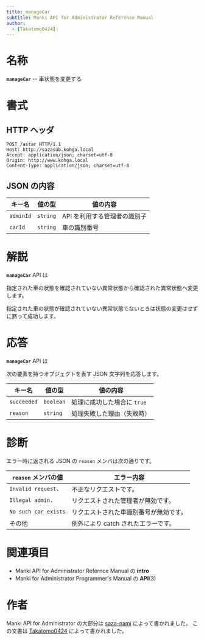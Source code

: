 ```yaml
---
title: manageCar
subtitle: Manki API for Administrator Reference Manual
author:
  - [Takatomo0424]
---
```


# 名称

**`manageCar`** -- 車状態を変更する

# 書式

## HTTP ヘッダ

```http
POST /astar HTTP/1.1
Host: http://sazasub.kohga.local
Accept: application/json; charset=utf-8
Origin: http://www.kohga.local
Content-Type: application/json; charset=utf-8
```

## JSON の内容

| キー名    | 値の型   | 値の内容                     |
| --------- | -------- | ---------------------------- |
| `adminId` | `string` | API を利用する管理者の識別子 |
| `carId`   | `string` | 車の識別番号                 |

# 解説

**`manageCar`** API は

指定された車の状態を確認されていない異常状態から確認された異常状態へ変更します。

指定された車の状態が確認されていない異常状態でないときは状態の変更はせずに黙って成功します。

# 応答

**`manageCar`** API は

次の要素を持つオブジェクトを表す JSON 文字列を応答します。

| キー名      | 値の型    | 値の内容                    |
| ----------- | --------- | --------------------------- |
| `succeeded` | `boolean` | 処理に成功した場合に `true` |
| `reason`    | `string`  | 処理失敗した理由（失敗時）  |

# 診断

エラー時に返される JSON の `reason` メンバは次の通りです。

| `reason` メンバの値  | エラー内容                             |
| -------------------- | -------------------------------------- |
| `Invalid request.`   | 不正なリクエストです。                 |
| `Illegal admin.`     | リクエストされた管理者が無効です。     |
| `No such car exists` | リクエストされた車識別番号が無効です。 |
| その他               | 例外により catch されたエラーです。    |

# 関連項目

- Manki API for Administrator Refernce Manual の **intro**
- Manki for Administrator Programmer's Manual の **API**(3)

# 作者

Manki API for Administrator の大部分は [saza-nami][saza-nami] によって書かれました。
この文書は [Takatomo0424][takatomo0424] によって書かれました。

[saza-nami]: https://github.com/saza-nami
[takatomo0424]: https://github.com/Takatomo0424
